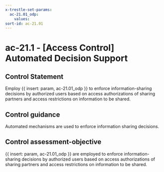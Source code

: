 ```yaml
---
x-trestle-set-params:
  ac-21.01_odp:
    values:
sort-id: ac-21.01
---
```


# ac-21.1 - \[Access Control\] Automated Decision Support

## Control Statement

Employ {{ insert: param, ac-21.01_odp }} to enforce information-sharing decisions by authorized users based on access authorizations of sharing partners and access restrictions on information to be shared.

## Control guidance

Automated mechanisms are used to enforce information sharing decisions.

## Control assessment-objective

{{ insert: param, ac-21.01_odp }} are employed to enforce information-sharing decisions by authorized users based on access authorizations of sharing partners and access restrictions on information to be shared.
